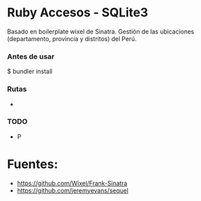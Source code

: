 # Ruby Accesos - SQLite3

Basado en boilerplate wixel de Sinatra. Gestión de las ubicaciones (departamento, provincia y distritos) del Perú.

### Antes de usar

  $ bundler install

### Rutas

  + 

### TODO

  + P

# Fuentes:

+ https://github.com/Wixel/Frank-Sinatra
+ https://github.com/jeremyevans/sequel